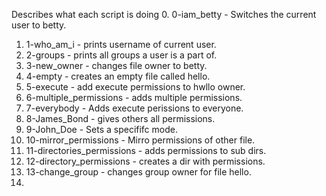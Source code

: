 Describes what each script is doing
0. 0-iam_betty - Switches the current user to betty.
1. 1-who_am_i - prints username of current user. 
2. 2-groups - prints all groups a user is a part of. 
3. 3-new_owner - changes file owner to betty. 
4. 4-empty - creates an empty file called hello. 
5. 5-execute - add execute permissions to hwllo owner. 
6. 6-multiple_permissions - adds multiple permissions.
7. 7-everybody - Adds execute perissions to everyone. 
8. 8-James_Bond - gives others all permissions. 
9. 9-John_Doe - Sets a specififc mode. 
10. 10-mirror_permissions - Mirro permissions of other file.
11. 11-directories_permissions - adds permissions to sub dirs.
12. 12-directory_permissions - creates a dir with permissions.
13. 13-change_group - changes group owner for file hello.
14.       

